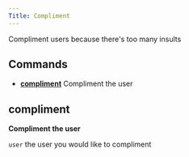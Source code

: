 ```yaml
---
Title: Compliment
---
```


Compliment users because there's too many insults

## Commands
- **[compliment](#compliment)** Compliment the user

## compliment
**Compliment the user**

`user` the user you would like to compliment
